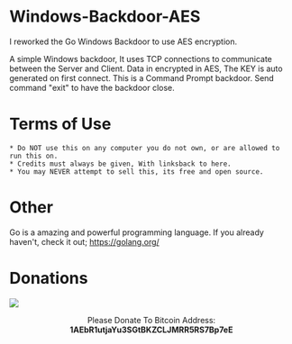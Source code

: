 # Windows-Backdoor-AES
I reworked the Go Windows Backdoor to use AES encryption.

A simple Windows backdoor, It uses TCP connections to communicate between the Server and Client. 
Data in encrypted in AES, The KEY is auto generated on first connect.
This is a Command Prompt backdoor.
Send command "exit" to have the backdoor close.

# Terms of Use

	* Do NOT use this on any computer you do not own, or are allowed to run this on.
	* Credits must always be given, With linksback to here.
	* You may NEVER attempt to sell this, its free and open source.
	
# Other

Go is a amazing and powerful programming language. If you already haven't, check it out; https://golang.org/

# Donations
<img src="https://blockchain.info/Resources/buttons/donate_64.png"/>
<p align="center">Please Donate To Bitcoin Address: <b>1AEbR1utjaYu3SGtBKZCLJMRR5RS7Bp7eE</b></p>
